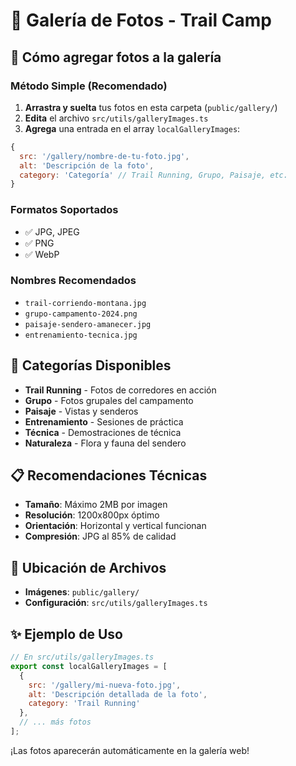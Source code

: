 # 📸 Galería de Fotos - Trail Camp

## 🚀 Cómo agregar fotos a la galería

### Método Simple (Recomendado)
1. **Arrastra y suelta** tus fotos en esta carpeta (`public/gallery/`)
2. **Edita** el archivo `src/utils/galleryImages.ts` 
3. **Agrega** una entrada en el array `localGalleryImages`:

```javascript
{
  src: '/gallery/nombre-de-tu-foto.jpg',
  alt: 'Descripción de la foto',
  category: 'Categoría' // Trail Running, Grupo, Paisaje, etc.
}
```

### Formatos Soportados
- ✅ JPG, JPEG
- ✅ PNG
- ✅ WebP

### Nombres Recomendados
- `trail-corriendo-montana.jpg`
- `grupo-campamento-2024.png`
- `paisaje-sendero-amanecer.jpg`
- `entrenamiento-tecnica.jpg`

## 🎯 Categorías Disponibles
- **Trail Running** - Fotos de corredores en acción
- **Grupo** - Fotos grupales del campamento
- **Paisaje** - Vistas y senderos
- **Entrenamiento** - Sesiones de práctica
- **Técnica** - Demostraciones de técnica
- **Naturaleza** - Flora y fauna del sendero

## 📋 Recomendaciones Técnicas
- **Tamaño**: Máximo 2MB por imagen
- **Resolución**: 1200x800px óptimo
- **Orientación**: Horizontal y vertical funcionan
- **Compresión**: JPG al 85% de calidad

## 🔧 Ubicación de Archivos
- **Imágenes**: `public/gallery/`
- **Configuración**: `src/utils/galleryImages.ts`

## ✨ Ejemplo de Uso

```javascript
// En src/utils/galleryImages.ts
export const localGalleryImages = [
  {
    src: '/gallery/mi-nueva-foto.jpg',
    alt: 'Descripción detallada de la foto',
    category: 'Trail Running'
  },
  // ... más fotos
];
```

¡Las fotos aparecerán automáticamente en la galería web!